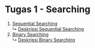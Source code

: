 # Tugas 1 - Searching
1. <a href="Sequential Searching.c"> Sequential Searching</a><br>
↳ <a href="Deskripsi Sequential"> Deskripsi Sequential Searching</a><br>
2. <a href=""> Binary Searching</a><br>
↳ <a href="Deskripsi Sequential"> Deskripsi Binary Searching</a><br>
